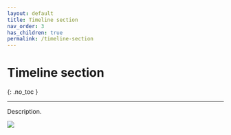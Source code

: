 ```yaml
---
layout: default
title: Timeline section
nav_order: 3
has_children: true
permalink: /timeline-section
---
```


# Timeline section
{: .no_toc }

---

Description.

![](/orderlord-help-kds/assets/images/kds/section_kitchen_history_1.png)